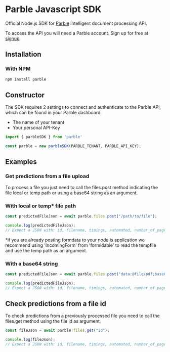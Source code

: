 # Parble Javascript SDK

Official Node.js SDK for [Parble](https://parble.com/home) intelligent document processing API.

To access the API you will need a Parble account. Sign up for free at
[signup](https://parble.com/signup).

## Installation
### With NPM
```bash
npm install parble
```

## Constructor
The SDK requires 2 settings to connect and authenticate to the Parble API, which can be found in your Parble dashboard:
- The name of your tenant
- Your personal API-Key

```js
import { parbleSDK } from 'parble'

const parble = new parbleSDK(PARBLE_TENANT, PARBLE_API_KEY);
```

## Examples
### Get predictions from a file upload
To process a file you just need to call the files.post method indicating the file local or temp path or using a base64 string as an argument.

### With local or temp* file path
```js
const predictedFileJson = await parble.files.post("/path/to/file");

console.log(predictedFileJson);
// Expect a JSON with: id, filename, timings, automated, number_of_pages and documents
```
*if you are already posting formdata to your node.js application we recommend using 'IncomingForm' from 'formidable' to read the tempfile and use the temp path as an argument.

### With a base64 string
```js
const predictedFileJson = await parble.files.post("data:@file/pdf;base64,JVBERi0c...");

console.log(predictedFileJson);
// Expect a JSON with: id, filename, timings, automated, number_of_pages and documents
```

## Check predictions from a file id
To check predictions from a previously processed file you need to call the files.get method using the file id as argument.
```js
const fileJson = await parble.files.get("id");

console.log(fileJson);
// Expect a JSON with: id, filename, timings, automated, number_of_pages and documents
```
